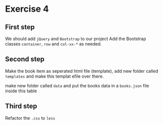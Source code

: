 # Exercise 4
## First step
We should add `jQuery` and `Bootstrap` to our project
Add the Bootstrap classes `container`, `row` and `col-xx-*` as needed.

## Second step
Make the book item as seperated html file (template), add new folder called `templates` and make this templat efile over there.

make new folder called `data` and put the books data in a `books.json` file inside this table

## Third step
Refactor the `.css` to `less`
